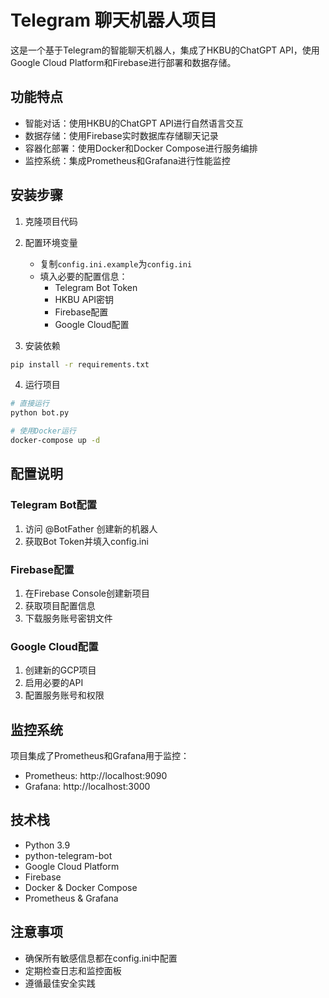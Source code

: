 # Telegram 聊天机器人项目

这是一个基于Telegram的智能聊天机器人，集成了HKBU的ChatGPT API，使用Google Cloud Platform和Firebase进行部署和数据存储。

## 功能特点

- 智能对话：使用HKBU的ChatGPT API进行自然语言交互
- 数据存储：使用Firebase实时数据库存储聊天记录
- 容器化部署：使用Docker和Docker Compose进行服务编排
- 监控系统：集成Prometheus和Grafana进行性能监控

## 安装步骤

1. 克隆项目代码
2. 配置环境变量
   - 复制`config.ini.example`为`config.ini`
   - 填入必要的配置信息：
     - Telegram Bot Token
     - HKBU API密钥
     - Firebase配置
     - Google Cloud配置

3. 安装依赖
```bash
pip install -r requirements.txt
```

4. 运行项目
```bash
# 直接运行
python bot.py

# 使用Docker运行
docker-compose up -d
```

## 配置说明

### Telegram Bot配置
1. 访问 @BotFather 创建新的机器人
2. 获取Bot Token并填入config.ini

### Firebase配置
1. 在Firebase Console创建新项目
2. 获取项目配置信息
3. 下载服务账号密钥文件

### Google Cloud配置
1. 创建新的GCP项目
2. 启用必要的API
3. 配置服务账号和权限

## 监控系统

项目集成了Prometheus和Grafana用于监控：
- Prometheus: http://localhost:9090
- Grafana: http://localhost:3000

## 技术栈

- Python 3.9
- python-telegram-bot
- Google Cloud Platform
- Firebase
- Docker & Docker Compose
- Prometheus & Grafana

## 注意事项

- 确保所有敏感信息都在config.ini中配置
- 定期检查日志和监控面板
- 遵循最佳安全实践